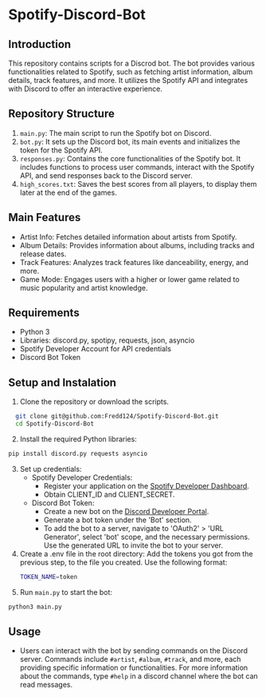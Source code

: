 # Spotify-Discord-Bot

## Introduction
This repository contains scripts for a Discrod bot. The bot provides various functionalities related to Spotify, such as fetching artist information, album details, track features, and more. It utilizes the Spotify API and integrates with Discord to offer an interactive experience.

## Repository Structure
  1. `main.py`: The main script to run the Spotify bot on Discord.
  2. `bot.py`: It sets up the Discord bot, its main events and initializes the token for the Spotify API.
  3. `responses.py`: Contains the core functionalities of the Spotify bot. It includes functions to process user commands, interact with the Spotify API, and send responses back to the Discord server.
  4. `high_scores.txt`: Saves the best scores from all players, to display them later at the end of the games.

## Main Features 
  * Artist Info: Fetches detailed information about artists from Spotify.
  * Album Details: Provides information about albums, including tracks and release dates.
  * Track Features: Analyzes track features like danceability, energy, and more.
  * Game Mode: Engages users with a higher or lower game related to music popularity and artist knowledge.

## Requirements
- Python 3
- Libraries: discord.py, spotipy, requests, json, asyncio
- Spotify Developer Account for API credentials
- Discord Bot Token

## Setup and Instalation
  1. Clone the repository or download the scripts.
   ```bash
     git clone git@github.com:Fredd124/Spotify-Discord-Bot.git
     cd Spotify-Discord-Bot
   ```
  2. Install the required Python libraries:
   ```bash
   pip install discord.py requests asyncio
   ````
  3. Set up credentials:
      * Spotify Developer Credentials:
        * Register your application on the [Spotify Developer Dashboard](https://developer.spotify.com/dashboard/).
        * Obtain CLIENT_ID and CLIENT_SECRET.
      * Discord Bot Token:
        * Create a new bot on the [Discord Developer Portal](https://discord.com/developers/applications).
        * Generate a bot token under the 'Bot' section.
        * To add the bot to a server, navigate to 'OAuth2' > 'URL Generator', select 'bot' scope, and the necessary permissions. Use the generated URL to invite the bot to your server.
  4. Create a .env file in the root directory:
     Add the tokens you got from the previous step, to the file you created. Use the following format:
     ```bash
     TOKEN_NAME=token
     ```
  5. Run `main.py` to start the bot:
   ```bash
   python3 main.py
   ```
## Usage
  * Users can interact with the bot by sending commands on the Discord server. Commands include `#artist`, `#album`, `#track`, and more, each providing specific information or functionalities. For more information about the commands, type `#help` in a discord channel where the bot can read messages.
     
